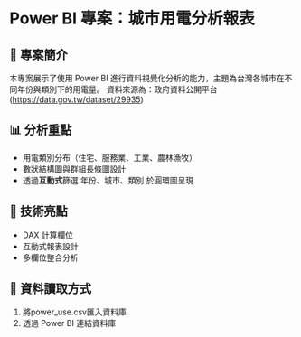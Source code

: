 # Power BI 專案：城市用電分析報表

## 📌 專案簡介
本專案展示了使用 Power BI 進行資料視覺化分析的能力，主題為台灣各城市在不同年份與類別下的用電量。
資料來源為：政府資料公開平台(https://data.gov.tw/dataset/29935)

## 📊 分析重點
- 用電類別分布（住宅、服務業、工業、農林漁牧）
- 數狀結構圖與群組長條圖設計
- 透過**互動式**篩選 年份、城市、類別 於圓環圖呈現

## 🧠 技術亮點
- DAX 計算欄位
- 互動式報表設計
- 多欄位整合分析

## 🚀 資料讀取方式
1. 將power_use.csv匯入資料庫
2. 透過 Power BI 連結資料庫
